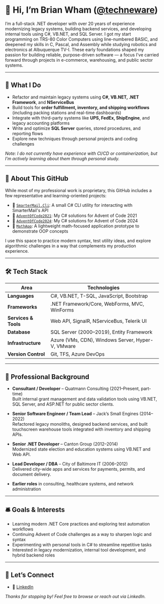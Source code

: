 # 👋 Hi, I’m Brian Wham ([@techneware](https://github.com/techneware))

I’m a full-stack .NET developer with over 20 years of experience modernizing legacy systems, building backend services, and developing internal tools using C#, VB.NET, and SQL Server. I got my start programming on TRS-80 Color Computers using line-numbered BASIC, and deepened my skills in C, Pascal, and Assembly while studying robotics and electronics at Albuquerque TV-I. These early foundations shaped my passion for building reliable, purpose-driven software — a focus I've carried forward through projects in e-commerce, warehousing, and public sector systems.


---

## 🚀 What I Do
- Refactor and maintain legacy systems using **C#, VB.NET, .NET Framework**, and **NServiceBus**  
- Build tools for **order fulfillment, inventory, and shipping workflows** (including packing stations and real-time dashboards)  
- Integrate with third-party systems like **UPS, FedEx, ShipEngine**, and legacy accounting platforms  
- Write and optimize **SQL Server** queries, stored procedures, and reporting flows  
- Explore new techniques through personal projects and coding challenges

*Note: I do not currently have experience with CI/CD or containerization, but I’m actively learning about them through personal study.*

---

## 📂 About This GitHub

While most of my professional work is proprietary, this GitHub includes a few representative and learning-oriented projects:

- 🔧 [`SmarterMail.Cli`](https://github.com/techneware/SmarterMail.Cli): A small C# CLI utility for interacting with SmarterMail's API  
- 🎄 [`AdventOfCode2021`](https://github.com/techneware/AdventOfCode2021): My C# solutions for Advent of Code 2021  
- 🎄 [`AdventOfCode2024`](https://github.com/techneware/AdventOfCode2024): My C# solutions for Advent of Code 2024  
- 🧮 [`MathApp`](https://github.com/techneware/MathApp): A lightweight math-focused application prototype to demonstrate OOP concepts

I use this space to practice modern syntax, test utility ideas, and explore algorithmic challenges in a way that complements my production experience.

---

## 🛠 Tech Stack

| Area               | Technologies |
|-------------------|--------------|
| **Languages**      | C#, VB.NET, T-SQL, JavaScript, Bootstrap |
| **Frameworks**     | .NET Framework/Core, WebForms, MVC, WinForms |
| **Services & Tools** | Web API, SignalR, NServiceBus, Telerik UI |
| **Database**       | SQL Server (2000–2019), Entity Framework |
| **Infrastructure** | Azure (VMs, CDN), Windows Server, Hyper-V, VMware |
| **Version Control**| Git, TFS, Azure DevOps |

---

## 🧠 Professional Background

- **Consultant / Developer** – Quatmann Consulting (2021–Present, part-time)  
  Built internal grant management and data validation tools using VB.NET, SQL Server, and ASP.NET for public sector clients.
  
- **Senior Software Engineer / Team Lead** – Jack’s Small Engines (2014–2022)  
  Refactored legacy monoliths, designed backend services, and built touchscreen warehouse tools integrated with inventory and shipping APIs.

- **Senior .NET Developer** – Canton Group (2012–2014)  
  Modernized state election and education systems using VB.NET and Web API.

- **Lead Developer / DBA** – City of Baltimore IT (2006–2012)  
  Delivered city-wide apps and services for payments, permits, and document delivery.

- **Earlier roles** in consulting, healthcare systems, and network administration

---

## 🛎 Goals & Interests

- Learning modern .NET Core practices and exploring test automation workflows  
- Continuing Advent of Code challenges as a way to sharpen logic and syntax  
- Experimenting with personal tools in C# to streamline repetitive tasks  
- Interested in legacy modernization, internal tool development, and hybrid backend roles

---

## 🤝 Let’s Connect

- 💼 [LinkedIn](https://linkedin.com/in/brian-wham-3782932b)  

*Thanks for stopping by! Feel free to browse or reach out via LinkedIn.*

